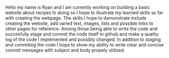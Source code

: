 Hello my name is Ryan and I am currently working on building a basic website about recipes
In doing so I hope to illustrate my learned skills so far with creating the webpage.
The skills I hope to demonstrate include creating the website, add varied text, images, lists and possible links to other pages for reference. 
Among those being able to write the code and succesfully stage and commit the code itself to github and make a quality log of the code I implemented and possibly changed.
In addition to staging and commiting the code I hope to show my ability to write clear and concise commit messages with subject and body propely utilized.